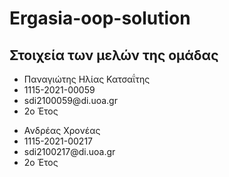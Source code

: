 # Ergasia-oop-solution
<h2>Στοιχεία των μελών της ομάδας</h2>
<ul> 
  <li>Παναγιώτης Ηλίας Κατσαΐτης</li>
  <li>1115-2021-00059</li>
  <li>sdi2100059@di.uoa.gr</li>
  <li>2ο Έτος</li>
</ul>

<ul> 
  <li>Ανδρέας Χρονέας</li>
  <li>1115-2021-00217</li>
  <li>sdi2100217@di.uoa.gr</li>
  <li>2ο Έτος</li>
</ul>

